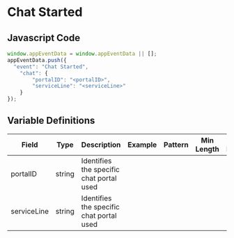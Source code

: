 # Chat Started

### 

## Javascript Code
```js
window.appEventData = window.appEventData || [];
appEventData.push({
  "event": "Chat Started",
    "chat": {
        "portalID": "<portalID>",
        "serviceLine": "<serviceLine>"
    }
});
```

## Variable Definitions

|Field|Type|Description|Example|Pattern|Min Length|Max Length|Minimum|Maximum|Multiple Of|
| --- | --- | --- | --- | --- | --- | --- | --- | --- | --- |
|portalID|string|Identifies the specific chat portal used||||||||
|serviceLine|string|Identifies the specific chat portal used||||||||
